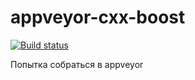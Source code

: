 # appveyor-cxx-boost

[![Build status](https://ci.appveyor.com/api/projects/status/3svijr7x03qu3p5h?svg=true)](https://ci.appveyor.com/project/dmpas/appveyor-cxx-boost)

Попытка собраться в appveyor
